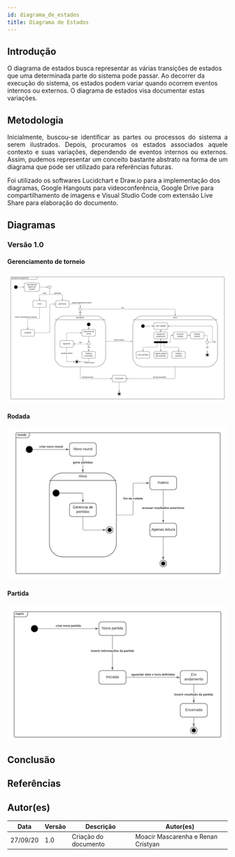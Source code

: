 ```yaml
---
id: diagrama_de_estados
title: Diagrama de Estados
---
```



## Introdução

<p align = "justify">

O diagrama de estados busca representar as várias transições de estados que uma determinada parte do sistema pode passar. Ao decorrer da execução do sistema, os estados podem variar quando ocorrem eventos internos ou externos. O diagrama de estados visa documentar estas variações.

</p>

## Metodologia

<p align = "justify">
Inicialmente, buscou-se identificar as partes ou processos do sistema a serem ilustrados. Depois, procuramos os estados associados aquele contexto e suas variações, dependendo de eventos internos ou externos. Assim, pudemos representar um conceito bastante abstrato na forma de um diagrama que pode ser utilizado para referências futuras.

Foi utilizado os softwares Lucidchart e Draw.io para a implementação dos diagramas, Google Hangouts para videoconferência, Google Drive para compartilhamento de imagens e Visual Studio Code com extensão Live Share para elaboração do documento.
</p>

## Diagramas

### Versão 1.0

#### Gerenciamento de torneio

[![Gerenciamento de torneio](../assets/Diagrama_estados/Diagrama_de_estado_gerenciar_torneio.png)](../assets/Diagrama_estados/Diagrama_de_estado_gerenciar_torneio.png)

#### Rodada

[![Rodada](../assets/Diagrama_estados/Diagrama_de_estado_rodada.png)](../assets/Diagrama_estados/Diagrama_de_estado_rodada.png)

#### Partida

[![Partida](../assets/Diagrama_estados/Diagrama_de_estado_partida.jpeg)](../assets/Diagrama_estados/Diagrama_de_estado_partida.jpeg)

## Conclusão

<p align = "justify">

</p>

## Referências

<!-- Insira referências relevantes do projeto (com um sinal de '>' antes), se possível priorize por livros e artigos, depois sites, blogs e outros projetos parecidos.
Exemplo:
> Referência
 -->

>

## Autor(es)
| Data | Versão | Descrição | Autor(es) |
| -- | -- | -- | -- |
| 27/09/20 | 1.0 | Criação do documento | Moacir Mascarenha e Renan Cristyan | 